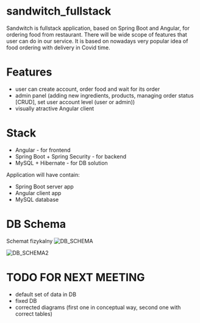 # sandwitch_fullstack

Sandwitch is fullstack application, based on Spring Boot and Angular, for ordering food from restaurant. There will be wide scope of features that user can do in our service. It is based on nowadays very popular idea of food ordering with delivery in Covid time.

# Features
- user can create account, order food and wait for its order
- admin panel (adding new ingredients, products, managing order status [CRUD], set user account level (user or admin))
- visually atractive Angular client 

# Stack
* Angular - for frontend
* Spring Boot + Spring Security - for backend
* MySQL + Hibernate - for DB solution

Application will have contain:
- Spring Boot server app
- Angular client app
- MySQL database

# DB Schema
Schemat fizykalny 
![DB_SCHEMA](https://raw.githubusercontent.com/longdavid2k17/sandwitch_fullstack/master/readme_images/db_schema.PNG)

![DB_SCHEMA2](https://raw.githubusercontent.com/longdavid2k17/sandwitch_fullstack/master/readme_images/shema_REL.PNG)

# TODO FOR NEXT MEETING
- default set of data in DB
- fixed DB
- corrected diagrams (first one in conceptual way, second one with correct tables) 
